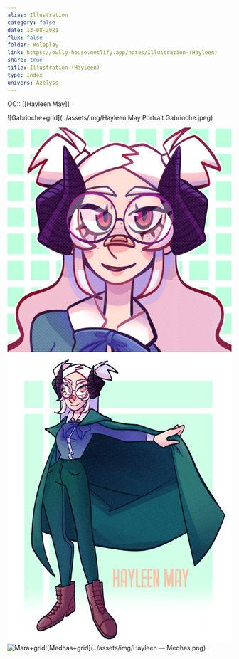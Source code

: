 ```yaml
---
alias: Illustration
category: false
date: 13-08-2021
flux: false
folder: Roleplay
link: https://owlly-house.netlify.app/notes/Illustration-(Hayleen)
share: true
title: Illustration (Hayleen)
type: Index
univers: Azelyss
---
```


OC:: [[Hayleen May]]  
  
![Gabrioche+grid](../assets/img/Hayleen May Portrait Gabrioche.jpeg)  
  
![Perseith+grid](../assets/img/COMMISSION_MARA_PP.png)![Perseith+grid](../assets/img/COMMISSION_FB_MARA.png)  
![Mara+grid](../assets/img/Hayleen.png)![Medhas+grid](../assets/img/Hayleen — Medhas.png)